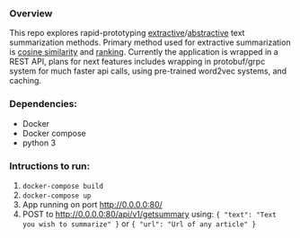 ### Overview

This repo explores rapid-prototyping [extractive](https://ieeexplore.ieee.org/abstract/document/8817040)/[abstractive](https://ai.googleblog.com/2016/08/text-summarization-with-tensorflow.html) text summarization methods. Primary method used for extractive summarization is [cosine similarity](https://www.tensorflow.org/api_docs/python/tf/keras/losses/CosineSimilarity) and [ranking](https://arxiv.org/abs/1703.09902v1). Currently the application is wrapped in a REST API, plans for next features includes wrapping in protobuf/grpc system for much faster api calls, using pre-trained word2vec systems, and caching.

### Dependencies:

- Docker
- Docker compose
- python 3

### Intructions to run:

1) `docker-compose build`
2) `docker-compose up`
3) App running on port http://0.0.0.0:80/
4) POST to http://0.0.0.0:80/api/v1/getsummary using: 
  `
    {
      "text": "Text you wish to summarize"
    }
  `
  or 
  `
    {
      "url": "Url of any article"
    }
  `  
  
